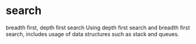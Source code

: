 # search
breadth first, depth first search
Using depth first search and breadth first search, 
includes usage of data structures such as stack and queues.
